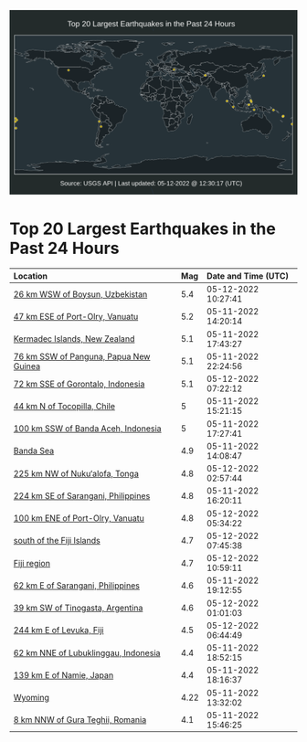 ![Map](./map.png)

# Top 20 Largest Earthquakes in the Past 24 Hours

| Location | Mag | Date and Time (UTC) |
|:---|:---|:---|
| [26 km WSW of Boysun, Uzbekistan](https://earthquake.usgs.gov/earthquakes/eventpage/us6000hkj2) | 5.4 | 05-12-2022 10:27:41 |
| [47 km ESE of Port-Olry, Vanuatu](https://earthquake.usgs.gov/earthquakes/eventpage/us7000h8li) | 5.2 | 05-11-2022 14:20:14 |
| [Kermadec Islands, New Zealand](https://earthquake.usgs.gov/earthquakes/eventpage/us6000hkeu) | 5.1 | 05-11-2022 17:43:27 |
| [76 km SSW of Panguna, Papua New Guinea](https://earthquake.usgs.gov/earthquakes/eventpage/us6000hkgb) | 5.1 | 05-11-2022 22:24:56 |
| [72 km SSE of Gorontalo, Indonesia](https://earthquake.usgs.gov/earthquakes/eventpage/us6000hki3) | 5.1 | 05-12-2022 07:22:12 |
| [44 km N of Tocopilla, Chile](https://earthquake.usgs.gov/earthquakes/eventpage/us7000h8ls) | 5 | 05-11-2022 15:21:15 |
| [100 km SSW of Banda Aceh, Indonesia](https://earthquake.usgs.gov/earthquakes/eventpage/us7000h8nd) | 5 | 05-11-2022 17:27:41 |
| [Banda Sea](https://earthquake.usgs.gov/earthquakes/eventpage/us7000h8ld) | 4.9 | 05-11-2022 14:08:47 |
| [225 km NW of Nuku‘alofa, Tonga](https://earthquake.usgs.gov/earthquakes/eventpage/us6000hkh3) | 4.8 | 05-12-2022 02:57:44 |
| [224 km SE of Sarangani, Philippines](https://earthquake.usgs.gov/earthquakes/eventpage/us7000h8n2) | 4.8 | 05-11-2022 16:20:11 |
| [100 km ENE of Port-Olry, Vanuatu](https://earthquake.usgs.gov/earthquakes/eventpage/us6000hkhp) | 4.8 | 05-12-2022 05:34:22 |
| [south of the Fiji Islands](https://earthquake.usgs.gov/earthquakes/eventpage/us6000hkij) | 4.7 | 05-12-2022 07:45:38 |
| [Fiji region](https://earthquake.usgs.gov/earthquakes/eventpage/us6000hkjg) | 4.7 | 05-12-2022 10:59:11 |
| [62 km E of Sarangani, Philippines](https://earthquake.usgs.gov/earthquakes/eventpage/us6000hkf7) | 4.6 | 05-11-2022 19:12:55 |
| [39 km SW of Tinogasta, Argentina](https://earthquake.usgs.gov/earthquakes/eventpage/us6000hkgv) | 4.6 | 05-12-2022 01:01:03 |
| [244 km E of Levuka, Fiji](https://earthquake.usgs.gov/earthquakes/eventpage/us6000hkhz) | 4.5 | 05-12-2022 06:44:49 |
| [62 km NNE of Lubuklinggau, Indonesia](https://earthquake.usgs.gov/earthquakes/eventpage/us6000hkf4) | 4.4 | 05-11-2022 18:52:15 |
| [139 km E of Namie, Japan](https://earthquake.usgs.gov/earthquakes/eventpage/us6000hkey) | 4.4 | 05-11-2022 18:16:37 |
| [Wyoming](https://earthquake.usgs.gov/earthquakes/eventpage/uu60497322) | 4.22 | 05-11-2022 13:32:02 |
| [8 km NNW of Gura Teghii, Romania](https://earthquake.usgs.gov/earthquakes/eventpage/us7000h8lt) | 4.1 | 05-11-2022 15:46:25 |
